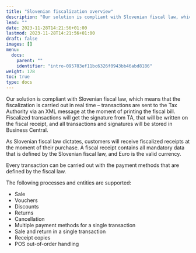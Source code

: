 ```yaml
---
title: "Slovenian fiscalization overview"
description: "Our solution is compliant with Slovenian fiscal law, which means that the fiscalization is carried out in real time – transactions are sent to the Tax Authority via an XML message at the moment of printing the fiscal bill."
lead: ""
date: 2023-11-28T14:21:56+01:00
lastmod: 2023-11-28T14:21:56+01:00
draft: false
images: []
menu:
  docs:
    parent: ""
    identifier: "intro-095783ef11bc6326f0943bb46abd8186"
weight: 178
toc: true
type: docs
---
```


Our solution is compliant with Slovenian fiscal law, which means that the fiscalization is carried out in real time – transactions are sent to the Tax Authority via an XML message at the moment of printing the fiscal bill. Fiscalized transactions will get the signature from TA, that will be written on the fiscal receipt, and all transactions and signatures will be stored in Business Central.

As Slovenian fiscal law dictates, customers will receive fiscalized receipts at the moment of their purchase. A fiscal receipt contains all mandatory data that is defined by the Slovenian fiscal law, and Euro is the valid currency.

Every transaction can be carried out with the payment methods that are defined by the fiscal law.

The following processes and entities are supported:

- Sale
-	Vouchers
-	Discounts 
-	Returns
-	Cancellation
-	Multiple payment methods for a single transaction
-	Sale and return in a single transaction
-	Receipt copies
-	POS out-of-order handling
